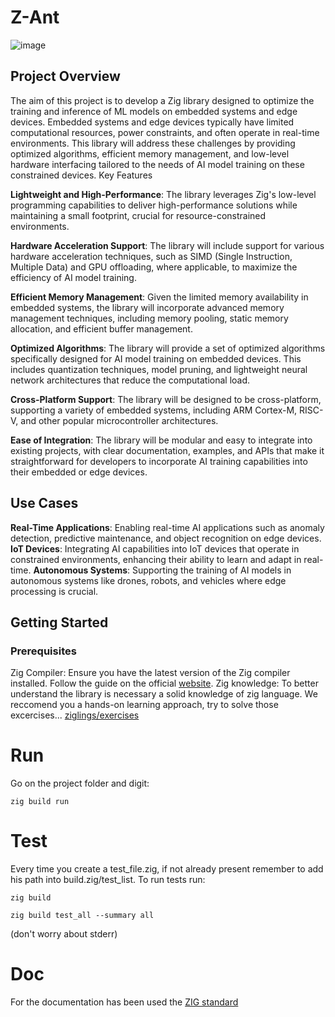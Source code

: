 # Z-Ant

![image](https://github.com/user-attachments/assets/6a5346e5-58ec-4069-8143-c3b7b03586f3)


## Project Overview

The aim of this project is to develop a Zig library designed to optimize the training and inference of ML models on embedded systems and edge devices. Embedded systems and edge devices typically have limited computational resources, power constraints, and often operate in real-time environments. This library will address these challenges by providing optimized algorithms, efficient memory management, and low-level hardware interfacing tailored to the needs of AI model training on these constrained devices.
Key Features

 **Lightweight and High-Performance**: The library leverages Zig's low-level programming capabilities to deliver high-performance solutions while maintaining a small footprint, crucial for resource-constrained environments.

 **Hardware Acceleration Support**: The library will include support for various hardware acceleration techniques, such as SIMD (Single Instruction, Multiple Data) and GPU offloading, where applicable, to maximize the efficiency of AI model training.

 **Efficient Memory Management**: Given the limited memory availability in embedded systems, the library will incorporate advanced memory management techniques, including memory pooling, static memory allocation, and efficient buffer management.

 **Optimized Algorithms**: The library will provide a set of optimized algorithms specifically designed for AI model training on embedded devices. This includes quantization techniques, model pruning, and lightweight neural network architectures that reduce the computational load.

 **Cross-Platform Support**: The library will be designed to be cross-platform, supporting a variety of embedded systems, including ARM Cortex-M, RISC-V, and other popular microcontroller architectures.

 **Ease of Integration**: The library will be modular and easy to integrate into existing projects, with clear documentation, examples, and APIs that make it straightforward for developers to incorporate AI training capabilities into their embedded or edge devices.

## Use Cases
 
 **Real-Time Applications**: Enabling real-time AI applications such as anomaly detection, predictive maintenance, and object recognition on edge devices.
 **IoT Devices**: Integrating AI capabilities into IoT devices that operate in constrained environments, enhancing their ability to learn and adapt in real-time.
 **Autonomous Systems**: Supporting the training of AI models in autonomous systems like drones, robots, and vehicles where edge processing is crucial.

## Getting Started

### Prerequisites
 Zig Compiler: Ensure you have the latest version of the Zig compiler installed. Follow the guide on the official [website](https://ziglang.org/learn/getting-started/).
 Zig knowledge: To better understand the library is necessary a solid knowledge of zig language. We reccomend you a hands-on learning approach, try to solve those excercises... [ziglings/exercises](https://codeberg.org/ziglings/exercises)

# Run
Go on the project folder and digit:
 ```
 zig build run
```

# Test
 Every time you create a test_file.zig, if not already present remember to add his path  into build.zig/test_list.
 To run tests run: 
 
 ```
 zig build
 
 zig build test_all --summary all 
 ```
 
 (don't worry about stderr)

# Doc
For the documentation has been used the [ZIG standard](https://ziglang.org/documentation/master/#Doc-Comments)
